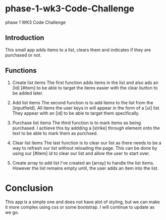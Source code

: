 # phase-1-wk3-Code-Challenge
phase 1 WK3 Code Challenge

## Introduction
This small app adds items to a list, clears them and indicates if they are purchased or not.

## Functions
1. Create list items
    The first function adds items in the list and also ads an [Id] [#item] to be able to target the items easier with the clear button to be added later.

2. Add list items
    The second function is to add items to the list from the [inputfield]. All items the user keys in will appear in the form of a [ul] list. They appear with an [id] to be able to target them specifically.

3. Purchase list items
    The third function is to mark items as being purchased. I achieve this by addding a [strike] through element onto the text to be able to mark them as purchsed.

4. Clear list items
    The last function is to clear our list as there needs to be a way to refresh our list without reloading the page. This can be done by using our [#item] id to clear our list and allow the user to start over.

5. Create array to add list
    I've created an [array] to handle the list items. However the list remains empty until, the user adds an item into the list.

# Conclusion
This app is a simple one and does not have alot of styling, but we can make it more complex using css or some bootstrap. I will continue to update as we go.